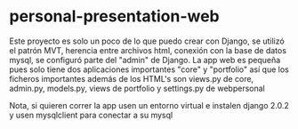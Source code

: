 # personal-presentation-web
Este proyecto es solo un poco de lo que puedo crear con Django, se utilizó el patrón MVT, herencia 
entre archivos html, conexión con la base de datos mysql, se configuró parte del "admin" de Django.
La app web es pequeña pues solo tiene dos aplicaciones importantes "core" y "portfolio" así que
los ficheros importantes además de los HTML's son views.py de core, admin.py, models.py, views de portfolio y settings.py de webpersonal

Nota, si quieren correr la app usen un entorno virtual e instalen django 2.0.2 y usen mysqlclient para conectar a su mysql
